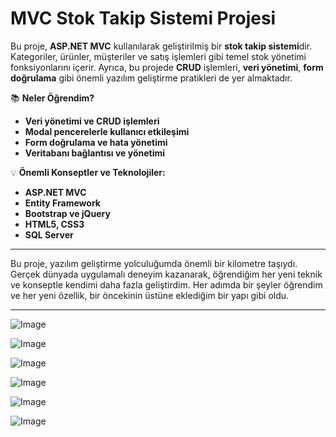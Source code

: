 # **MVC Stok Takip Sistemi Projesi**


Bu proje, **ASP.NET MVC** kullanılarak geliştirilmiş bir **stok takip sistemi**dir. Kategoriler, ürünler, müşteriler ve satış işlemleri gibi temel stok yönetimi fonksiyonlarını içerir.
Ayrıca, bu projede **CRUD** işlemleri, **veri yönetimi**, **form doğrulama** gibi önemli yazılım geliştirme pratikleri de yer almaktadır.

📚 **Neler Öğrendim?**    
- **Veri yönetimi ve CRUD işlemleri**  
- **Modal pencerelerle kullanıcı etkileşimi**  
- **Form doğrulama ve hata yönetimi**  
- **Veritabanı bağlantısı ve yönetimi**

💡 **Önemli Konseptler ve Teknolojiler:**  
- **ASP.NET MVC**  
- **Entity Framework**  
- **Bootstrap ve jQuery**  
- **HTML5, CSS3**  
- **SQL Server**

---
Bu proje, yazılım geliştirme yolculuğumda önemli bir kilometre taşıydı. Gerçek dünyada uygulamalı deneyim kazanarak, öğrendiğim her yeni teknik ve konseptle kendimi daha fazla geliştirdim.
Her adımda bir şeyler öğrendim ve her yeni özellik, bir öncekinin üstüne eklediğim bir yapı gibi oldu.

---
![Image](https://github.com/user-attachments/assets/be14e57c-e5be-4a40-bb3e-85b4afd0fa18)


![Image](https://github.com/user-attachments/assets/424e8f2f-9777-47a3-83aa-4680d02b8a67)


![Image](https://github.com/user-attachments/assets/78e88575-1562-4ae2-a350-7fba2a3f553a)


![Image](https://github.com/user-attachments/assets/5b55e242-74eb-4f59-82ab-658c8387bd98)


![Image](https://github.com/user-attachments/assets/2afc24d7-a156-4426-81ae-4dc260b97e57)


![Image](https://github.com/user-attachments/assets/75080848-cc0c-4f27-a83c-a1b4781d3c85)
